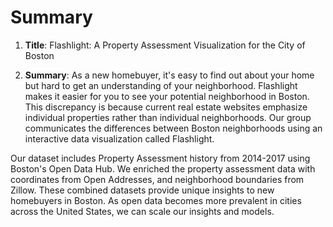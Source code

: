Summary
=======

1. **Title**: Flashlight: A Property Assessment Visualization for the 
City of Boston

2. **Summary**: As a new homebuyer, it's easy to find out about your home
but hard to get an understanding of your neighborhood. Flashlight
makes it easier for you to see your potential neighborhood in Boston.
This discrepancy is because current real estate websites emphasize
individual properties rather than individual neighborhoods. Our group
communicates the differences between Boston neighborhoods using an
interactive data visualization called Flashlight.

Our dataset includes Property Assessment history from 2014-2017
using Boston's Open Data Hub. We enriched the property assessment data 
with coordinates from Open Addresses, and neighborhood boundaries from 
Zillow. These combined datasets provide unique insights to new
homebuyers in Boston. As open data becomes more prevalent in cities
across the United States, we can scale our insights and models.
